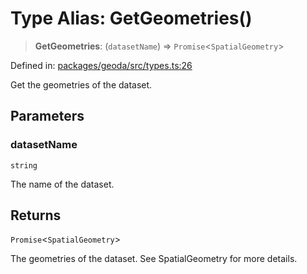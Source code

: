 # Type Alias: GetGeometries()

> **GetGeometries**: (`datasetName`) => `Promise`\<`SpatialGeometry`\>

Defined in: [packages/geoda/src/types.ts:26](https://github.com/GeoDaCenter/openassistant/blob/a9f2271d1019f6c25c10dd4b3bdb64fcf16999b2/packages/geoda/src/types.ts#L26)

Get the geometries of the dataset.

## Parameters

### datasetName

`string`

The name of the dataset.

## Returns

`Promise`\<`SpatialGeometry`\>

The geometries of the dataset. See SpatialGeometry for more details.
